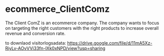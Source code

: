 # ecommerce_ClientComz
 The Client ComZ is an ecommerce company. The company wants to focus on targeting the right customers with the right products to increase overall revenue and conversion rate.

to downlaod visitorlogsadata: https://drive.google.com/file/d/11mA5Xz-RiyLv-AOvVVi33fn-lXk0xNPD/view?usp=sharing
